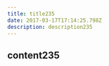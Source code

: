 ```yaml
---
title: title235
date: 2017-03-17T17:14:25.798Z
description: description235
---
```


## content235
  

